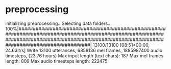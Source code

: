 # preprocessing
initializing preprocessing..
Selecting data folders..
100%|##################################################################################################################################################################################################| 13100/13100 [08:51<00:00, 24.63it/s]
Write 13100 utterances, 6858136 mel frames, 1885987400 audio timesteps, (23.76 hours)
Max input length (text chars): 187
Max mel frames length: 809
Max audio timesteps length: 222475
